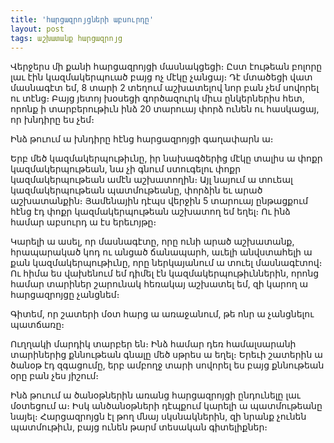 ```yaml
---
title: 'հարցազրոյցների աբսուրդը'
layout: post
tags: աշխատանք հարցազրոյց
---
```


Վերջերս մի քանի հարցազրոյցի մասնակցեցի։ Ըստ էութեան բոլորը լաւ էին կազմակերպուած բայց ոչ մէկը չանցայ։ Դէ մտածեցի վատ մասնագէտ եմ, 8 տարի 2 տեղում աշխատելով նոր բան չեմ սովորել ու տէնց։ Բայց յետոյ խօսեցի գործազուրկ միւս ընկերներիս հետ, որոնք ի տարբերութիւն ինձ 20 տարուայ փորձ ունեն ու հասկացայ, որ խնդիրը ես չեմ։

Ինձ թուում ա խնդիրը հէնց հարցազրոյցի գաղափարն ա։

Երբ մեծ կազմակերպութիւնը, իր նախագծերից մէկը տալիս ա փոքր կազմակերպութեան, նա չի գնում ստուգելու փոքր կազմակերպութեան ամէն աշխատողին։ Այլ նայում ա տուեալ կազմակերպութեան պատմութեանը, փորձին եւ արած աշխատանքին։ Յամենային դէպս վերջին 5 տարուայ ընթացքում հէնց էդ փոքր կազմակերպութեան աշխատող եմ եղել։ Ու ինձ համար աբսուրդ ա էս երեւոյթը։

Կարելի ա ասել, որ մասնագէտը, որը ունի արած աշխատանք, հրապարակած կոդ ու անցած ճանապարհ, աւելի անվստահելի ա քան կազմակերպութիւնը, որը ներկայանում ա տուել մասնագէտով։ Ու հիմա ես վախենում եմ դիմել էն կազմակերպութիւններին, որոնց համար տարիներ շարունակ հեռակայ աշխատել եմ, զի կարող ա հարցազրոյցը չանցնեմ։

Գիտեմ, որ շատերի մօտ հարց ա առաջանում, թե ոնր ա չանցնելու պատճառը։

Ուղղակի մարդիկ տարբեր են։ Ինձ համար դեռ համալսարանի տարիներից քննութեան գնալը մեծ սթրես ա եղել։ Երեւի շատերին ա ծանօթ էդ զգացումը, երբ ամբողջ տարի սովորել ես բայց քննութեան օրը բան չես յիշում։

Ինձ թուում ա ծանօթներին առանց հարցազրոյցի ընդունելը լաւ մօտեցում ա։ Իսկ անծանօթների դէպքում կարելի ա պատմութեանը նայել։ Հարցազրոյցն էլ թող մնայ սկսնակներին, զի նրանք չունեն պատմութիւն, բայց ունեն թարմ տեսական գիտելիքներ։
